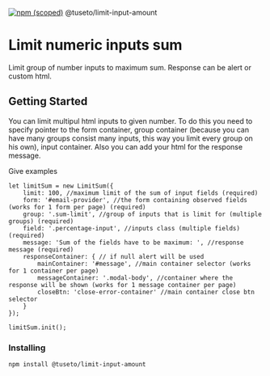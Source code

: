 [![npm (scoped)](https://img.shields.io/npm/v/@tuseto/limit-input-amount)](https://www.npmjs.com/package/@tuseto/limit-input-amount)
@tuseto/limit-input-amount

# Limit numeric inputs sum

Limit group of number inputs to maximum sum. Response can be alert or custom html.

## Getting Started

You can limit multipul html inputs to given number. To do this you need to specify pointer to the form container, group container (because you can have many groups consist many inputs, this way you limit every group on his own),
input container. Also you can add your html for the response message.

Give examples
```
let limitSum = new LimitSum({
	limit: 100, //maximum limit of the sum of input fields (required)
	form: '#email-provider', //the form containing observed fields (works for 1 form per page) (required)
	group: '.sum-limit', //group of inputs that is limit for (multiple groups) (required)
	field: '.percentage-input', //inputs class (multiple fields) (required)
	message: 'Sum of the fields have to be maximum: ', //response message (required)
	responseContainer: { // if null alert will be used
		mainContainer: '#message', //main container selector (works for 1 container per page)
		messageContainer: '.modal-body', //container where the response will be shown (works for 1 message container per page)
		closeBtn: 'close-error-container' //main container close btn selector
	}
});

limitSum.init();
```

### Installing
```
npm install @tuseto/limit-input-amount
```